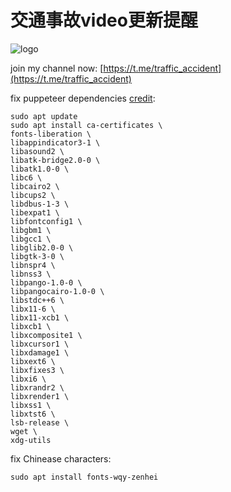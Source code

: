 # 交通事故video更新提醒

![logo](https://tx-free-imgs.acfun.cn/style/image/201907/zjC8tBrviYU9WXilU5iSWE21qpmXIk2l.jpg?imageMogr2/format/webp/quality/75!/ignore-error/1)

join my channel now:
[https://t.me/traffic_accident](https://t.me/traffic_accident)

fix puppeteer dependencies [credit](https://github.com/puppeteer/puppeteer/blob/main/docs/troubleshooting.md#chrome-headless-doesnt-launch-on-unix):
```shell
sudo apt update
sudo apt install ca-certificates \
fonts-liberation \
libappindicator3-1 \
libasound2 \
libatk-bridge2.0-0 \
libatk1.0-0 \
libc6 \
libcairo2 \
libcups2 \
libdbus-1-3 \
libexpat1 \
libfontconfig1 \
libgbm1 \
libgcc1 \
libglib2.0-0 \
libgtk-3-0 \
libnspr4 \
libnss3 \
libpango-1.0-0 \
libpangocairo-1.0-0 \
libstdc++6 \
libx11-6 \
libx11-xcb1 \
libxcb1 \
libxcomposite1 \
libxcursor1 \
libxdamage1 \
libxext6 \
libxfixes3 \
libxi6 \
libxrandr2 \
libxrender1 \
libxss1 \
libxtst6 \
lsb-release \
wget \
xdg-utils
```

fix Chinease characters:
```shell
sudo apt install fonts-wqy-zenhei
```
